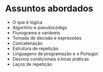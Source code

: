 # Assuntos abordados

 - O que é lógica
 - Algoritmo e pseudocódigo
 - Fluxograma e variáveis
 - Tomada de decisão e expressões
 - Concatenação
 - Estrutura de repetição
 - Linguagens de programação e o Portugol
 - Desvios condicionais e boas práticas
 - Laços de repetição